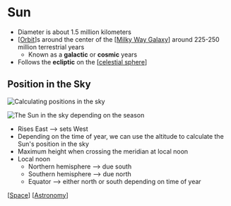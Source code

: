 # Sun

- Diameter is about 1.5 million kilometers
- [[Orbit]]s around the center of the [[Milky Way Galaxy]] around 225-250 million terrestrial years
  - Known as a **galactic** or **cosmic** years
- Follows the **ecliptic** on the [[celestial sphere]]

## Position in the Sky

![Calculating positions in the sky](/assets/second-brain/2020-10-01-11-06-46.png)

![The Sun in the sky depending on the season](/assets/second-brain/2020-10-10-17-47-26.png)

- Rises East --> sets West
- Depending on the time of year, we can use the altitude to calculate the Sun's position in the sky
- Maximum height when crossing the meridian at local noon
- Local noon
  - Northern hemisphere --> due south
  - Southern hemisphere --> due north
  - Equator --> either north or south depending on time of year

[[Space]] [[Astronomy]]

[//begin]: # "Autogenerated link references for markdown compatibility"
[Orbit]: orbit "Orbit"
[Milky Way Galaxy]: milky-way-galaxy "Milky Way Galaxy"
[celestial sphere]: celestial-sphere "Celestial Sphere"
[Space]: space "Space"
[Astronomy]: astronomy "Astronomy"
[//end]: # "Autogenerated link references"
